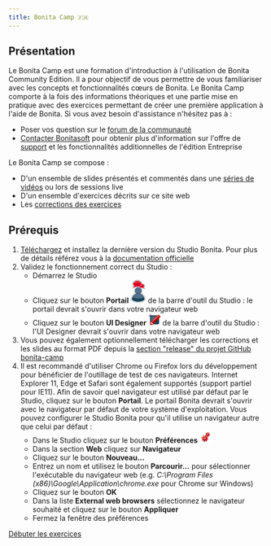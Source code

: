 ```yaml
---
title: Bonita Camp 🇫🇷
---
```


## Présentation

Le Bonita Camp est une formation d'introduction à l'utilisation de Bonita Community Edition. Il a pour objectif de vous permettre de vous familiariser avec les concepts et fonctionnalités cœurs de Bonita.
Le Bonita Camp comporte à la fois des informations théoriques et une partie mise en pratique avec des exercices permettant de créer une première application à l'aide de Bonita.
Si vous avez besoin d'assistance n'hésitez pas à :
* Poser vos question sur le [forum de la communauté](https://community.bonitasoft.com/questions-and-answers)
* [Contacter Bonitasoft](https://fr.bonitasoft.com/nous-contacter) pour obtenir plus d'information sur l'offre de [support](https://fr.bonitasoft.com/support) et les fonctionnalités additionnelles de l'édition Entreprise

Le Bonita Camp se compose :
* D'un ensemble de slides présentés et commentés dans une [séries de vidéos](https://www.youtube.com/playlist?list=PLvvoQatxaHOPSATzZe-zPh-LrSNGfpQEf) ou lors de sessions live
* D'un ensemble d'exercices décrits sur ce site web
* Les [corrections des exercices](https://github.com/Bonitasoft-Community/bonita-camp/releases/latest)

## Prérequis
1. [Téléchargez](https://fr.bonitasoft.com/telechargez) et installez la dernière version du Studio Bonita. Pour plus de détails référez vous à la [documentation officielle](https://documentation.bonitasoft.com/bonita//bonita-studio-download-installation)
1. Validez le fonctionnement correct du Studio :
   - Démarrez le Studio
   - Cliquez sur le bouton **Portail** ![icône portail](../images/portal-icon.png) de la barre d'outil du Studio : le portail devrait s'ouvrir dans votre navigateur web
   - Cliquez sur le bouton **UI Designer** ![icône UI Designer](../images/ui_designer_24x24.png) de la barre d'outil du Studio : l'UI Designer devrait s'ouvrir dans votre navigateur web
1. Vous pouvez également optionnellement télécharger les corrections et les slides au format PDF depuis la [section "release" du projet GitHub bonita-camp](https://github.com/Bonitasoft-Community/bonita-camp/releases/latest)
1. Il est recommandé d'utiliser Chrome ou Firefox lors du développement pour bénéficier de l'outillage de test de ces navigateurs. Internet Explorer 11, Edge et Safari sont également supportés (support partiel pour IE11). Afin de savoir quel navigateur est utilisé par défaut par le Studio, cliquez sur le bouton **Portail**. Le portail Bonita devrait s'ouvrir avec le navigateur par défaut de votre système d'exploitation. Vous pouvez configurer le Studio Bonita pour qu'il utilise un navigateur autre que celui par défaut :
   - Dans le Studio cliquez sur le bouton **Préférences** ![icône préférences](../images/preferences.png)
   - Dans la section **Web** cliquez sur **Navigateur**
   - Cliquez sur le bouton **Nouveau...**
   - Entrez un nom et utilisez le bouton **Parcourir...** pour sélectionner l'exécutable du navigateur web (e.g. *C:\Program Files (x86)\Google\Application\chrome.exe* pour Chrome sur Windows)
   - Cliquez sur le bouton **OK**
   - Dans la liste **External web browsers** sélectionnez le navigateur souhaité et cliquez sur le bouton **Appliquer**
   - Fermez la fenêtre des préférences

[Débuter les exercices](00-introduction)
